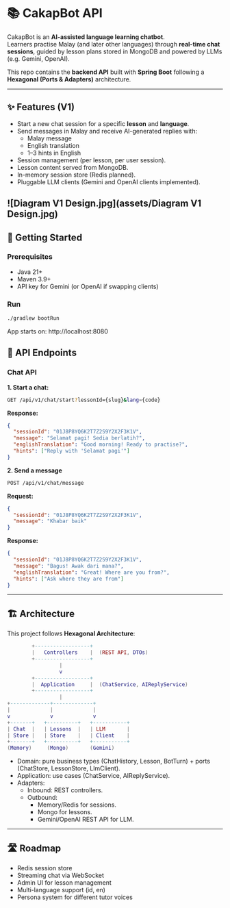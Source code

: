 # 📚 CakapBot API

CakapBot is an **AI-assisted language learning chatbot**.  
Learners practise Malay (and later other languages) through **real-time chat sessions**, guided by lesson plans stored in MongoDB and powered by LLMs (e.g. Gemini, OpenAI).

This repo contains the **backend API** built with **Spring Boot** following a **Hexagonal (Ports & Adapters)** architecture.

---

## ✨ Features (V1)

- Start a new chat session for a specific **lesson** and **language**.
- Send messages in Malay and receive AI-generated replies with:
    - Malay message
    - English translation
    - 1–3 hints in English
- Session management (per lesson, per user session).
- Lesson content served from MongoDB.
- In-memory session store (Redis planned).
- Pluggable LLM clients (Gemini and OpenAI clients implemented).


![Diagram V1 Design.jpg](assets/Diagram V1 Design.jpg)
---

## 🚀 Getting Started

### Prerequisites
- Java 21+
- Maven 3.9+
- API key for Gemini (or OpenAI if swapping clients)

### Run
```bash
./gradlew bootRun
```
App starts on: http://localhost:8080

## 🔗 API Endpoints

### Chat API
**1. Start a chat:**

```bash
GET /api/v1/chat/start?lessonId={slug}&lang={code}
```

**Response:**
```json
{
  "sessionId": "01J8P8YQ6K2T7Z2S9Y2X2F3K1V",
  "message": "Selamat pagi! Sedia berlatih?",
  "englishTranslation": "Good morning! Ready to practise?",
  "hints": ["Reply with 'Selamat pagi'"]
}
```

**2. Send a message**

```bash
POST /api/v1/chat/message
```

**Request:**
```json
{
  "sessionId": "01J8P8YQ6K2T7Z2S9Y2X2F3K1V",
  "message": "Khabar baik"
}
```

**Response:**

```json
{
  "sessionId": "01J8P8YQ6K2T7Z2S9Y2X2F3K1V",
  "message": "Bagus! Awak dari mana?",
  "englishTranslation": "Great! Where are you from?",
  "hints": ["Ask where they are from"]
}
```

---
## 🏗️ Architecture

This project follows **Hexagonal Architecture**:

```lua
        +------------------+
        |   Controllers    |  (REST API, DTOs)
        +------------------+
                 |
                 v
        +------------------+
        |  Application     |  (ChatService, AIReplyService)
        +------------------+
                 |
+-------------+-------------+
|             |             |
v             v             v
+-------+   +----------+   +-----------+
| Chat  |   | Lessons  |   | LLM       |
| Store |   | Store    |   | Client    |
+-------+   +----------+   +-----------+
(Memory)     (Mongo)       (Gemini)
```


- Domain: pure business types (ChatHistory, Lesson, BotTurn) + ports (ChatStore, LessonStore, LlmClient).
- Application: use cases (ChatService, AIReplyService).
- Adapters:
  - Inbound: REST controllers.
  - Outbound:
    - Memory/Redis for sessions.
    - Mongo for lessons.
    - Gemini/OpenAI REST API for LLM.

---
## 🛣️ Roadmap

- Redis session store
- Streaming chat via WebSocket
- Admin UI for lesson management
- Multi-language support (id, en)
- Persona system for different tutor voices